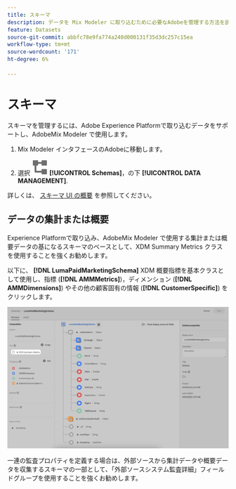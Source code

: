 ```yaml
---
title: スキーマ
description: データを Mix Modeler に取り込むために必要なAdobeを管理する方法を説明します。
feature: Datasets
source-git-commit: abbfc78e9fa774a240d000131f35d3dc257c15ea
workflow-type: tm+mt
source-wordcount: '171'
ht-degree: 6%

---
```



# スキーマ

スキーマを管理するには、Adobe Experience Platformで取り込むデータをサポートし、AdobeMix Modeler で使用します。

1. Mix Modeler インタフェースのAdobeに移動します。

1. 選択 ![スキーマ](../assets/icons/Schemas.svg) **[!UICONTROL Schemas]**，の下 **[!UICONTROL DATA MANAGEMENT]**.

詳しくは、 [スキーマ UI の概要](https://experienceleague.adobe.com/docs/experience-platform/xdm/ui/overview.htm?lang=ja) を参照してください。

## データの集計または概要

Experience Platformで取り込み、AdobeMix Modeler で使用する集計または概要データの基になるスキーマのベースとして、XDM Summary Metrics クラスを使用することを強くお勧めします。

以下に、 **[!DNL LumaPaidMarketingSchema]** XDM 概要指標を基本クラスとして使用し、指標 (**[!DNL AMMMetrics]**)，ディメンション (**[!DNL AMMDimensions]**) やその他の顧客固有の情報 (**[!DNL CustomerSpecific]**) をクリックします。

![概要スキーマ](../assets/summary-schema.png)

一連の監査プロパティを定義する場合は、外部ソースから集計データや概要データを収集するスキーマの一部として、「外部ソースシステム監査詳細」フィールドグループを使用することを強くお勧めします。
